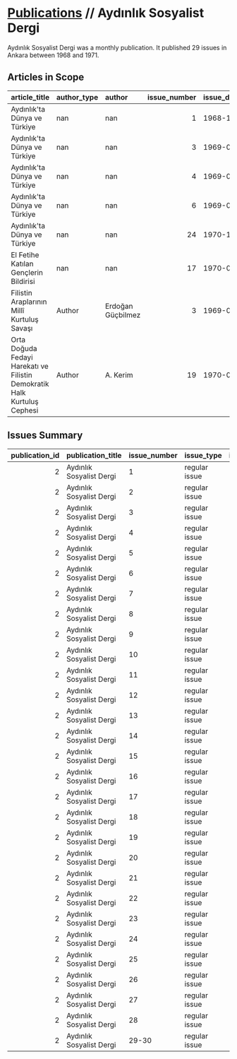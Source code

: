 # [Publications](firstlevel_publications.md) // Aydınlık Sosyalist Dergi

Aydınlık Sosyalist Dergi was a monthly publication. It published 29 issues in Ankara between 1968 and 1971.

## Articles in Scope

| article_title                                                            | author_type   | author            |   issue_number | issue_date   | pages   |
|:-------------------------------------------------------------------------|:--------------|:------------------|---------------:|:-------------|:--------|
| Aydınlık'ta Dünya ve Türkiye                                             | nan           | nan               |              1 | 1968-11      | 33-44   |
| Aydınlık'ta Dünya ve Türkiye                                             | nan           | nan               |              3 | 1969-01      | 177-186 |
| Aydınlık'ta Dünya ve Türkiye                                             | nan           | nan               |              4 | 1969-02      | 261-278 |
| Aydınlık'ta Dünya ve Türkiye                                             | nan           | nan               |              6 | 1969-04      | 417-437 |
| Aydınlık'ta Dünya ve Türkiye                                             | nan           | nan               |             24 | 1970-10      | 504-525 |
| El Fetihe Katılan Gençlerin Bildirisi                                    | nan           | nan               |             17 | 1970-03      | 394-406 |
| Filistin Araplarının Millî Kurtuluş Savaşı                               | Author        | Erdoğan Güçbilmez |              3 | 1969-01      | 227-244 |
| Orta Doğuda Fedayi Harekatı ve Filistin Demokratik Halk Kurtuluş Cephesi | Author        | A. Kerim          |             19 | 1970-05      | 86-96   |

## Issues Summary

|   publication_id | publication_title        | issue_number   | issue_type    |   issue_year | issue_month   |   issue_day | printing_house_name       |
|-----------------:|:-------------------------|:---------------|:--------------|-------------:|:--------------|------------:|:--------------------------|
|                2 | Aydınlık Sosyalist Dergi | 1              | regular issue |         1968 | 11            |         nan | nan                       |
|                2 | Aydınlık Sosyalist Dergi | 2              | regular issue |         1968 | 12            |         nan | İş Matbaacılık ve Ticaret |
|                2 | Aydınlık Sosyalist Dergi | 3              | regular issue |         1969 | 1             |         nan | İş Matbaacılık ve Ticaret |
|                2 | Aydınlık Sosyalist Dergi | 4              | regular issue |         1969 | 2             |         nan | İş Matbaacılık ve Ticaret |
|                2 | Aydınlık Sosyalist Dergi | 5              | regular issue |         1969 | 3             |         nan | İş Matbaacılık ve Ticaret |
|                2 | Aydınlık Sosyalist Dergi | 6              | regular issue |         1969 | 4             |         nan | İş Matbaacılık ve Ticaret |
|                2 | Aydınlık Sosyalist Dergi | 7              | regular issue |         1969 | 5             |         nan | İş Matbaacılık ve Ticaret |
|                2 | Aydınlık Sosyalist Dergi | 8              | regular issue |         1969 | 6             |         nan | İş Matbaacılık ve Ticaret |
|                2 | Aydınlık Sosyalist Dergi | 9              | regular issue |         1969 | 7             |         nan | İş Matbaacılık ve Ticaret |
|                2 | Aydınlık Sosyalist Dergi | 10             | regular issue |         1969 | 8             |         nan | İş Matbaacılık ve Ticaret |
|                2 | Aydınlık Sosyalist Dergi | 11             | regular issue |         1969 | 9             |         nan | İş Matbaacılık ve Ticaret |
|                2 | Aydınlık Sosyalist Dergi | 12             | regular issue |         1969 | 10            |         nan | İş Matbaacılık ve Ticaret |
|                2 | Aydınlık Sosyalist Dergi | 13             | regular issue |         1969 | 11            |         nan | İş Matbaacılık ve Ticaret |
|                2 | Aydınlık Sosyalist Dergi | 14             | regular issue |         1969 | 12            |         nan | İş Matbaacılık ve Ticaret |
|                2 | Aydınlık Sosyalist Dergi | 15             | regular issue |         1970 | 1             |         nan | TÖYKO Matbaası            |
|                2 | Aydınlık Sosyalist Dergi | 16             | regular issue |         1970 | 2             |         nan | TÖYKO Matbaası            |
|                2 | Aydınlık Sosyalist Dergi | 17             | regular issue |         1970 | 3             |         nan | San Matbaası              |
|                2 | Aydınlık Sosyalist Dergi | 18             | regular issue |         1970 | 4             |         nan | San Matbaası              |
|                2 | Aydınlık Sosyalist Dergi | 19             | regular issue |         1970 | 5             |         nan | San Matbaası              |
|                2 | Aydınlık Sosyalist Dergi | 20             | regular issue |         1970 | 6             |         nan | San Matbaası              |
|                2 | Aydınlık Sosyalist Dergi | 21             | regular issue |         1970 | 7             |         nan | San Matbaası              |
|                2 | Aydınlık Sosyalist Dergi | 22             | regular issue |         1970 | 8             |         nan | nan                       |
|                2 | Aydınlık Sosyalist Dergi | 23             | regular issue |         1970 | 9             |         nan | nan                       |
|                2 | Aydınlık Sosyalist Dergi | 24             | regular issue |         1970 | 10            |         nan | nan                       |
|                2 | Aydınlık Sosyalist Dergi | 25             | regular issue |         1970 | 11            |         nan | nan                       |
|                2 | Aydınlık Sosyalist Dergi | 26             | regular issue |         1970 | 12            |         nan | nan                       |
|                2 | Aydınlık Sosyalist Dergi | 27             | regular issue |         1971 | 1             |         nan | nan                       |
|                2 | Aydınlık Sosyalist Dergi | 28             | regular issue |         1971 | 2             |         nan | Baylan Basım ve Ciltevi   |
|                2 | Aydınlık Sosyalist Dergi | 29-30          | regular issue |         1971 | 3-4           |         nan | Baylan Basım ve Ciltevi   |
